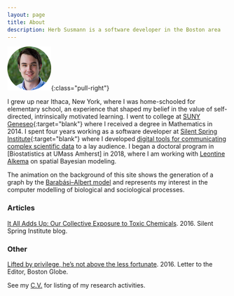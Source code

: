 ```yaml
---
layout: page
title: About
description: Herb Susmann is a software developer in the Boston area
---
```


![Herb Susmann](/public/images/me.png){:class="pull-right"}

I grew up near Ithaca, New York, where I was home-schooled for elementary school, an experience that shaped my belief in the value of self-directed, intrinsically motivated learning. I went to college at [SUNY Geneseo](http://geneseo.edu){:target="blank"} where I received a degree in Mathematics in 2014. I spent four years working as a software developer at [Silent Spring Institute](http://silentspring.org){:target="blank"} where I developed [digital tools for communicating complex scientific data](https://ehp.niehs.nih.gov/doi/full/10.1289/EHP702) to a lay audience. I began a doctoral program in [Biostatistics at UMass Amherst] in 2018, where I am working with [Leontine Alkema](https://people.umass.edu/lalkema/) on spatial Bayesian modeling.

The animation on the background of this site shows the generation of a graph by the [Barabási–Albert model](https://en.wikipedia.org/wiki/Barab%C3%A1si%E2%80%93Albert_model) and represents my interest in the computer modelling of biological and sociological processes.

### Articles

[It All Adds Up: Our Collective Exposure to Toxic Chemicals](http://silentspring.org/blog/it-all-adds-our-collective-exposure-toxic-chemicals). 2016. Silent Spring Institute blog.

### Other

[Lifted by privilege, he’s not above the less fortunate](https://www.bostonglobe.com/opinion/letters/2016/02/23/lifted-privilege-not-above-less-fortunate/1tcJWPGWanRoEiGQmuLZZN/story.html). 2016. Letter to the Editor, Boston Globe.

See my [C.V.](/cv.html) for listing of my research activities.
